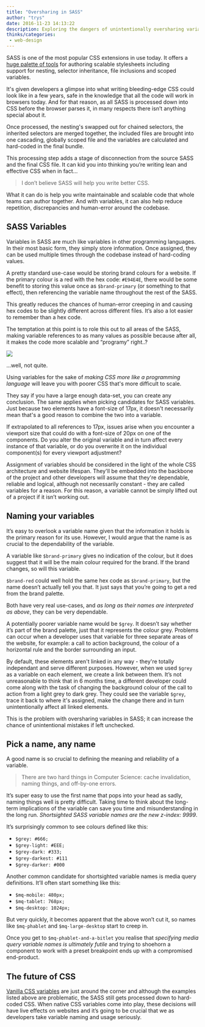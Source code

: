 ```yaml
---
title: "Oversharing in SASS"
author: "trys"
date: 2016-11-23 14:13:22
description: Exploring the dangers of unintentionally oversharing variables in SASS
thinks/categories: 
 - web-design
---
```


SASS is one of the most popular CSS extensions in use today. It offers a [huge palette of tools](http://sass-lang.com/guide) for authoring scalable stylesheets including support for nesting, selector inheritance, file inclusions and scoped variables.

It's given developers a glimpse into what writing bleeding-edge CSS could look like in a few years, safe in the knowledge that all the code will work in browsers today. And for that reason, as all SASS is processed down into CSS before the browser parses it, in many respects there isn’t anything special about it.

Once processed, the nesting's swapped out for chained selectors, the inherited selectors are merged together, the included files are brought into one cascading, globally scoped file and the variables are calculated and hard-coded in the final bundle.

This processing step adds a stage of disconnection from the source SASS and the final CSS file. It can kid you into thinking you’re writing lean and effective CSS when in fact...

> I don’t believe SASS will help you write better CSS.

What it can do is help you write maintainable and scalable code that whole teams can author together. And with variables, it can also help reduce repetition, discrepancies and human-error around the codebase.

## SASS Variables

Variables in SASS are much like variables in other programming languages. In their most basic form, they simply store information. Once assigned, they can be used multiple times through the codebase instead of hard-coding values.

A pretty standard use-case would be storing brand colours for a website. If the primary colour is a red with the hex code: `#E94E4E`, there would be some benefit to storing this value once as `$brand-primary` (or something to that effect), then referencing the variable name throughout the rest of the SASS.

This greatly reduces the chances of human-error creeping in and causing hex codes to be slightly different across different files. It’s also a lot easier to remember than a hex code.

The temptation at this point is to role this out to all areas of the SASS, making variable references to as many values as possible because after all, it makes the code more scalable and “programy” right..?

![](images/blog/1dgp45.jpg)

...well, not quite.

Using variables for the sake of *making CSS more like a programming language* will leave you with poorer CSS that's more difficult to scale.

They say if you have a large enough data-set, you can create any conclusion. The same applies when picking candidates for SASS variables. Just because two elements have a font-size of 17px, it doesn't necessarily mean that's a good reason to combine the two into a variable.

If extrapolated to all references to 17px, issues arise when you encounter a viewport size that could do with a font-size of 20px on one of the components. Do you alter the original variable and in turn affect every instance of that variable, or do you overwrite it on the individual component(s) for every viewport adjustment?

Assignment of variables should be considered in the light of the whole CSS architecture and website lifespan. They'll be embedded into the backbone of the project and other developers will assume that they're dependable, reliable and logical, although not necessarily constant - they are called variables for a reason. For this reason, a variable cannot be simply lifted out of a project if it isn’t working out.

## Naming your variables

It’s easy to overlook a variable name given that the information it holds is the primary reason for its use. However, I would argue that the name is as crucial to the dependability of the variable.

A variable like `$brand-primary` gives no indication of the colour, but it does suggest that it will be the main colour required for the brand. If the brand changes, so will this variable.

`$brand-red` could well hold the same hex code as `$brand-primary`, but the name doesn’t actually tell you that. It just says that you’re going to get a red from the brand palette.

Both have very real use-cases, and *as long as their names are interpreted as above*, they can be very dependable.

A potentially poorer variable name would be `$grey`. It doesn’t say whether it’s part of the brand palette, just that it represents the colour grey. Problems can occur when a developer uses that variable for three separate areas of the website, for example: a call to action background, the colour of a horizontal rule and the border surrounding an input.

By default, these elements aren't linked in any way - they're totally independant and serve different purposes. However, when we used `$grey` as a variable on each element, we create a link between them. It’s not unreasonable to think that in 6 months time, a different developer could come along with the task of changing the background colour of the call to action from a light grey to dark grey. They could see the variable `$grey`, trace it back to where it's assigned, make the change there and in turn unintentionally affect all linked elements.

This is the problem with oversharing variables in SASS; it can increase the chance of unintentional mistakes if left unchecked.

## Pick a name, any name

A good name is so crucial to defining the meaning and reliability of a variable.

> There are two hard things in Computer Science: cache invalidation, naming things, and off-by-one errors.

It’s super easy to use the first name that pops into your head as sadly, naming things well is pretty difficult. Taking time to think about the long-term implications of the variable can save you time and misunderstanding in the long run. *Shortsighted SASS variable names are the new z-index: 9999*.

It’s surprisingly common to see colours defined like this:

- `$grey: #666;`
- `$grey-light: #EEE;`
- `$grey-dark: #333;`
- `$grey-darkest: #111`
- `$grey-darker: #000`


Another common candidate for shortsighted variable names is media query definitions. It’ll often start something like this:

- `$mq-mobile: 480px;`
- `$mq-tablet: 768px;
`
- `$mq-desktop: 1024px;`


But very quickly, it becomes apparent that the above won’t cut it, so names like `$mq-phablet` and `$mq-large-desktop` start to creep in.

Once you get to `$mq-phablet-and-a-bitlet` you realise that *specifying media query variable names is ultimately futile* and trying to shoehorn a component to work with a preset breakpoint ends up with a compromised end-product.

## The future of CSS

[Vanilla CSS variables](https://developers.google.com/web/updates/2016/02/css-variables-why-should-you-care) are just around the corner and although the examples listed above are problematic, the SASS still gets processed down to hard-coded CSS. When native CSS variables come into play, these decisions will have live effects on websites and it’s going to be crucial that we as developers take variable naming and usage seriously.


